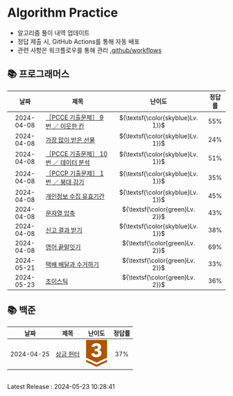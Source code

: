 #
# Algorithm Practice

- 알고리즘 풀이 내역 업데이트
- 정답 제출 시, GitHub Actions를 통해 자동 배포
- 관련 사항은 워크플로우를 통해 관리  [.github/workflows](https://github.com/g0eun/Algorithm/tree/main/.github/workflows)




## 📚 프로그래머스
| 날짜 | 제목 | 난이도 | 정답률 |
| :-----: | ----- | :-----: | :-----: |
|2024-04-08|[［PCCE 기출문제］ 9번 ／ 이웃한 칸](https://github.com/g0eun/Algorithm/tree/main/%ED%94%84%EB%A1%9C%EA%B7%B8%EB%9E%98%EB%A8%B8%EC%8A%A4/1/250125.%E2%80%85%EF%BC%BBPCCE%E2%80%85%EA%B8%B0%EC%B6%9C%EB%AC%B8%EC%A0%9C%EF%BC%BD%E2%80%859%EB%B2%88%E2%80%85%EF%BC%8F%E2%80%85%EC%9D%B4%EC%9B%83%ED%95%9C%E2%80%85%EC%B9%B8)|${\textsf{\color{skyblue}Lv. 1}}$|55%|
|2024-04-08|[가장 많이 받은 선물](https://github.com/g0eun/Algorithm/tree/main/%ED%94%84%EB%A1%9C%EA%B7%B8%EB%9E%98%EB%A8%B8%EC%8A%A4/1/258712.%E2%80%85%EA%B0%80%EC%9E%A5%E2%80%85%EB%A7%8E%EC%9D%B4%E2%80%85%EB%B0%9B%EC%9D%80%E2%80%85%EC%84%A0%EB%AC%BC)|${\textsf{\color{skyblue}Lv. 1}}$|24%|
|2024-04-08|[［PCCE 기출문제］ 10번 ／ 데이터 분석](https://github.com/g0eun/Algorithm/tree/main/%ED%94%84%EB%A1%9C%EA%B7%B8%EB%9E%98%EB%A8%B8%EC%8A%A4/1/250121.%E2%80%85%EF%BC%BBPCCE%E2%80%85%EA%B8%B0%EC%B6%9C%EB%AC%B8%EC%A0%9C%EF%BC%BD%E2%80%8510%EB%B2%88%E2%80%85%EF%BC%8F%E2%80%85%EB%8D%B0%EC%9D%B4%ED%84%B0%E2%80%85%EB%B6%84%EC%84%9D)|${\textsf{\color{skyblue}Lv. 1}}$|51%|
|2024-04-08|[［PCCP 기출문제］ 1번 ／ 붕대 감기](https://github.com/g0eun/Algorithm/tree/main/%ED%94%84%EB%A1%9C%EA%B7%B8%EB%9E%98%EB%A8%B8%EC%8A%A4/1/250137.%E2%80%85%EF%BC%BBPCCP%E2%80%85%EA%B8%B0%EC%B6%9C%EB%AC%B8%EC%A0%9C%EF%BC%BD%E2%80%851%EB%B2%88%E2%80%85%EF%BC%8F%E2%80%85%EB%B6%95%EB%8C%80%E2%80%85%EA%B0%90%EA%B8%B0)|${\textsf{\color{skyblue}Lv. 1}}$|35%|
|2024-04-08|[개인정보 수집 유효기간](https://github.com/g0eun/Algorithm/tree/main/%ED%94%84%EB%A1%9C%EA%B7%B8%EB%9E%98%EB%A8%B8%EC%8A%A4/1/150370.%E2%80%85%EA%B0%9C%EC%9D%B8%EC%A0%95%EB%B3%B4%E2%80%85%EC%88%98%EC%A7%91%E2%80%85%EC%9C%A0%ED%9A%A8%EA%B8%B0%EA%B0%84)|${\textsf{\color{skyblue}Lv. 1}}$|45%|
|2024-04-08|[문자열 압축](https://github.com/g0eun/Algorithm/tree/main/%ED%94%84%EB%A1%9C%EA%B7%B8%EB%9E%98%EB%A8%B8%EC%8A%A4/2/60057.%E2%80%85%EB%AC%B8%EC%9E%90%EC%97%B4%E2%80%85%EC%95%95%EC%B6%95)|${\textsf{\color{green}Lv. 2}}$|43%|
|2024-04-08|[신고 결과 받기](https://github.com/g0eun/Algorithm/tree/main/%ED%94%84%EB%A1%9C%EA%B7%B8%EB%9E%98%EB%A8%B8%EC%8A%A4/1/92334.%E2%80%85%EC%8B%A0%EA%B3%A0%E2%80%85%EA%B2%B0%EA%B3%BC%E2%80%85%EB%B0%9B%EA%B8%B0)|${\textsf{\color{skyblue}Lv. 1}}$|38%|
|2024-04-08|[영어 끝말잇기](https://github.com/g0eun/Algorithm/tree/main/%ED%94%84%EB%A1%9C%EA%B7%B8%EB%9E%98%EB%A8%B8%EC%8A%A4/2/12981.%E2%80%85%EC%98%81%EC%96%B4%E2%80%85%EB%81%9D%EB%A7%90%EC%9E%87%EA%B8%B0)|${\textsf{\color{green}Lv. 2}}$|69%|
|2024-05-21|[택배 배달과 수거하기](https://github.com/g0eun/Algorithm/tree/main/%ED%94%84%EB%A1%9C%EA%B7%B8%EB%9E%98%EB%A8%B8%EC%8A%A4/2/150369.%E2%80%85%ED%83%9D%EB%B0%B0%E2%80%85%EB%B0%B0%EB%8B%AC%EA%B3%BC%E2%80%85%EC%88%98%EA%B1%B0%ED%95%98%EA%B8%B0)|${\textsf{\color{green}Lv. 2}}$|33%|
|2024-05-23|[조이스틱](https://github.com/g0eun/Algorithm/tree/main/%ED%94%84%EB%A1%9C%EA%B7%B8%EB%9E%98%EB%A8%B8%EC%8A%A4/2/42860.%E2%80%85%EC%A1%B0%EC%9D%B4%EC%8A%A4%ED%8B%B1)|${\textsf{\color{green}Lv. 2}}$|36%|

## 📚 백준
| 날짜 | 제목 | 난이도 | 정답률 |
| :-----: | ----- | :-----: | :-----: |
|2024-04-25|[상금 헌터](https://github.com/g0eun/Algorithm/tree/main/%EB%B0%B1%EC%A4%80/Bronze/15953.%E2%80%85%EC%83%81%EA%B8%88%E2%80%85%ED%97%8C%ED%84%B0)|![B3](./.github/workflows/resources/img/B3.svg)|37%|

##
Latest Release : 2024-05-23 10:28:41